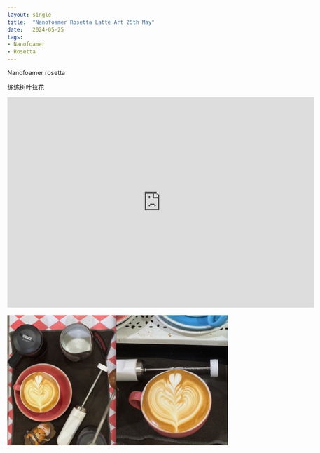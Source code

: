 ```yaml
---
layout: single
title:  "Nanofoamer Rosetta Latte Art 25th May"
date:   2024-05-25
tags:
- Nanofoamer
- Rosetta
---
```


Nanofoamer rosetta

练练树叶拉花


<div class="embed-container">
  <iframe
      src="https://www.youtube.com/embed/j-5DMgVX3t0"
      width="700"
      height="480"
      frameborder="0"
      allowfullscreen="true">
  </iframe>
</div>


![](/assets/img/2024/05/25/nano.jpg)
